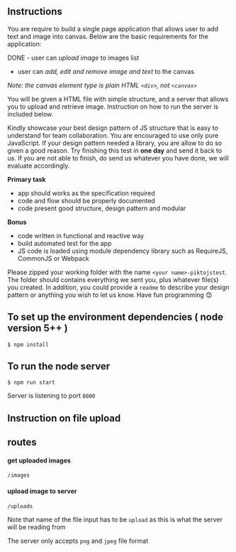 ## Instructions

You are require to build a single page application that allows user to add text and image into canvas. Below are the basic requirements for the application:

DONE - user can *upload image* to images list
- user can *add, edit and remove image and text* to the canvas

_Note: the canvas element type is plain HTML `<div>`, not `<canvas>`_

You will be given a HTML file with simple structure, and a server that allows you to upload and retrieve image. Instruction on how to run the server is included below.

Kindly showcase your best design pattern of JS structure that is easy to understand for team collaboration. You are encouraged to use only pure JavaScript. If your design pattern needed a library, you are allow to do so given a good reason. Try finishing this test in **one day** and send it back to us. If you are not able to finish, do send us whatever you have done, we will evaluate accordingly.

**Primary task**
- app should works as the specification required
- code and flow should be properly documented
- code present good structure, design pattern and modular

**Bonus**
- code written in functional and reactive way
- build automated test for the app
- JS code is loaded using module dependency library such as RequireJS, CommonJS or Webpack

Please zipped your working folder with the name `<your name>-piktojstest`. The folder should contains everything we sent you, plus whatever file(s) you created. In addition, you could provide a `readme` to describe your design pattern or anything you wish to let us know. Have fun programming 😊


## To set up the environment dependencies ( node version 5++ )
```
$ npm install
```

## To run the node server

```
$ npm run start
```

Server is listening to port `8000`

## Instruction on file upload

## routes

#### get uploaded images
```
/images
```

#### upload image to server
```
/uploads
```

Note that name of the file input has to be `upload` as this is what the server will be reading from


The server only accepts `png` and `jpeg` file format
